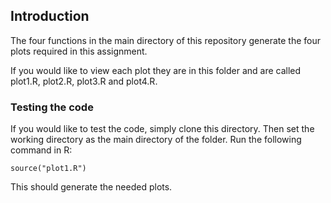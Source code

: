 ## Introduction

The four functions in the main directory of this repository generate the four plots required in this assignment.

If you would like to view each plot they are in this folder and are called plot1.R, plot2.R, plot3.R and plot4.R.

### Testing the code

If you would like to test the code, simply clone this directory. Then set the working directory as the main directory of the folder.
Run the following command in R:

``` {R}
source("plot1.R")
```

This should generate the needed plots.